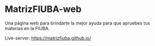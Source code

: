 # MatrizFIUBA-web
Una página web para brindarte la mejor ayuda para que apruebes tus materias en la FIUBA.

Live-server: https://matrizfiuba.github.io/
